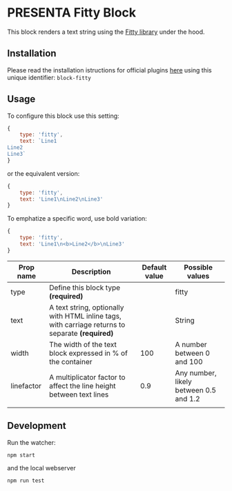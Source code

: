 

# PRESENTA Fitty Block

This block renders a text string using the [Fitty library](https://github.com/rikschennink/fitty) under the hood.

## Installation

Please read the installation istructions for official plugins [here](https://lib.presenta.cc/extend/#install-an-official-plugin) using this unique identifier: `block-fitty`

## Usage

To configure this block use this setting:

```js
{
	type: 'fitty',
	text: `Line1
Line2
Line3`
}
```

or the equivalent version:

```js
{
	type: 'fitty',
	text: 'Line1\nLine2\nLine3'
}
```

To emphatize a specific word, use bold variation:

```js
{
	type: 'fitty',
	text: 'Line1\n<b>Line2</b>\nLine3'
}
```

| Prop name  | Description                                                  | Default value | Possible values                        |
| ---------- | ------------------------------------------------------------ | ------------- | -------------------------------------- |
| type       | Define this block type **(required)**                        |               | fitty                                  |
| text       | A text string, optionally with HTML inline tags, with carriage returns to separate **(required)** |               | String                                 |
| width      | The width of the text block expressed in % of the container  | 100           | A number between 0 and 100             |
| linefactor | A multiplicator factor to affect the line height between text lines | 0.9           | Any number, likely between 0.5 and 1.2 |
|            |                                                              |               |                                        |

## Development

Run the watcher:

    npm start

and the local webserver

    npm run test
